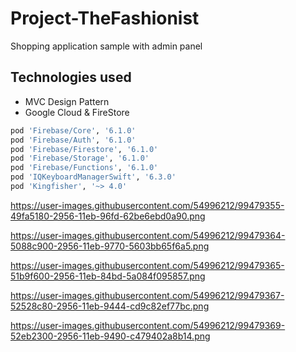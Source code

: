 # Project-TheFashionist
Shopping application sample with admin panel

## Technologies used

- MVC Design Pattern 
- Google Cloud & FireStore

```bash
pod 'Firebase/Core', '6.1.0'
pod 'Firebase/Auth', '6.1.0'
pod 'Firebase/Firestore', '6.1.0'
pod 'Firebase/Storage', '6.1.0'
pod 'Firebase/Functions', '6.1.0'
pod 'IQKeyboardManagerSwift', '6.3.0'
pod 'Kingfisher', '~> 4.0'
```

https://user-images.githubusercontent.com/54996212/99479355-49fa5180-2956-11eb-96fd-62be6ebd0a90.png

https://user-images.githubusercontent.com/54996212/99479364-5088c900-2956-11eb-9770-5603bb65f6a5.png

https://user-images.githubusercontent.com/54996212/99479365-51b9f600-2956-11eb-84bd-5a084f095857.png

https://user-images.githubusercontent.com/54996212/99479367-52528c80-2956-11eb-9444-cd9c82ef77bc.png

https://user-images.githubusercontent.com/54996212/99479369-52eb2300-2956-11eb-9490-c479402a8b14.png
